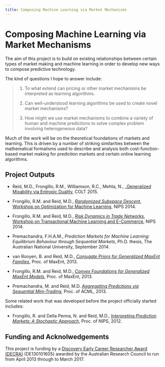```yaml
---
title: Composing Machine Learning via Market Mechanisms
---
```


# Composing Machine Learning via Market Mechanisms

The aim of this project is to build on existing relationships between certain
types of market making and machine learning in order to develop new ways to 
compose predictive technology.

The kind of questions I hope to answer include:

> 1. To what extend can pricing or other market mechanisms be interpreted as
>    learning algorithms.
> 
> 2. Can well-understood learning algorithms be used to create novel market
>    mechanisms? 
> 
> 3. How might we use market mechanisms to combine a variety of human and machine 
>    predictions to solve complex problem involving heterogeneous data?

Much of the work will be on the theoretical foundations of markets and learning.
This is driven by a number of striking similarities between the mathematical 
formalisms used to describe and analysis both cost-function-based market making
for prediction markets and certain online learning algorithms. 

## Project Outputs

- Reid, M.D., Frongillo, R.M., Williamson, R.C., Mehta, N.,
  _[Generalized Mixability via Entropic Duality][Reid:2014], COLT 2015.

- Frongillo, R.M. and Reid, M.D.,
  _[Randomized Subspace Descent][Frongillo:2014a]_,
  [Workshop on Optimization for Machine Learning][OPTML14], NIPS 2014.

- Frongillo, R.M. and Reid, M.D.,
  _[Risk Dynamics in Trade Networks][Frongillo:2014b]_,
  [Workshop on Transactional Machine Learning and E-Commerce][TMLEC14], NIPS 2014.

- Premachandra, F.H.A.M., 
  _Prediction Markets for Machine Learning: Equilibrium Behaviour through Sequential Markets_,
  Ph.D. thesis, The Australian National University, September 2014.

- van Rooyen, B. and Reid, M.D.,
  _[Conjugate Priors for Generalized MaxEnt Families][vanRooyen:2013]_,
  Proc. of MaxEnt, 2013.

- Frongillo, R.M. and Reid, M.D., 
  _[Convex Foundations for Generalized MaxEnt Models][Frongillo:2013]_,
  Proc. of MaxEnt, 2013.

- Premachandra, M. and Reid, M.D.
  _[Aggregating Predictions via Sequential Mini-Trading][Premachandra:2013]_,
  Proc. of ACML, 2013.

Some related work that was developed before the project officially started
includes:

- Frongillo, R. and Della Penna, N. and Reid, M.D., 
  _[Interpreting Prediction Markets: A Stochastic Approach][Frongillo:2012]_,
  Proc. of NIPS, 2012.

[TMLEC14]: http://workshops.inf.ed.ac.uk/ml/nipstransactional/
[OPTML14]: http://opt-ml.org/papers.html

[Reid:2014]: http://mark.reid.name/bits/pubs/colt15.pdf
[Frongillo:2014a]: http://mark.reid.name/bits/pubs/optml14.pdf
[Frongillo:2014b]: http://mark.reid.name/bits/pubs/trans14.pdf
[vanRooyen:2013]: http://mark.reid.name/bits/pubs/maxent13-update-gefs.pdf
[Frongillo:2013]: http://mark.reid.name/bits/pubs/maxent13-convex-gefs.pdf
[Premachandra:2013]: http://mark.reid.name/bits/pubs/acml13-minitrade.pdf
[Frongillo:2012]: http://mark.reid.name/bits/pubs/nips12-markets.pdf

## Funding and Acknolwedgements

This project is funding by a [Discovery Early Career Researcher Award (DECRA)][decra]
(DE130101605) awarded by the Australian Research Council to run from April 2013
through to March 2017.

[decra]: http://www.arc.gov.au/ncgp/decra.htm

